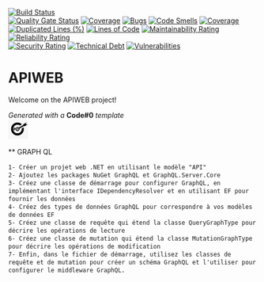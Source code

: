 [![Build Status](https://codefirst.iut.uca.fr/api/badges/augustin.affognon/APIWEB/status.svg)](https://codefirst.iut.uca.fr/augustin.affognon/APIWEB)  
[![Quality Gate Status](https://codefirst.iut.uca.fr/sonar/api/project_badges/measure?project=APIWEB&metric=alert_status&token=ec78ebab2c3249a471935edf1ebae23f27c864e2)](https://codefirst.iut.uca.fr/sonar/dashboard?id=APIWEB)
[![Coverage](https://codefirst.iut.uca.fr/sonar/api/project_badges/measure?project=APIWEB&metric=coverage&token=ec78ebab2c3249a471935edf1ebae23f27c864e2)](https://codefirst.iut.uca.fr/sonar/dashboard?id=APIWEB)
[![Bugs](https://codefirst.iut.uca.fr/sonar/api/project_badges/measure?project=APIWEB&metric=bugs&token=ec78ebab2c3249a471935edf1ebae23f27c864e2)](https://codefirst.iut.uca.fr/sonar/dashboard?id=APIWEB)
[![Code Smells](https://codefirst.iut.uca.fr/sonar/api/project_badges/measure?project=APIWEB&metric=code_smells&token=ec78ebab2c3249a471935edf1ebae23f27c864e2)](https://codefirst.iut.uca.fr/sonar/dashboard?id=APIWEB)
[![Coverage](https://codefirst.iut.uca.fr/sonar/api/project_badges/measure?project=APIWEB&metric=coverage&token=ec78ebab2c3249a471935edf1ebae23f27c864e2)](https://codefirst.iut.uca.fr/sonar/dashboard?id=APIWEB)  
[![Duplicated Lines (%)](https://codefirst.iut.uca.fr/sonar/api/project_badges/measure?project=APIWEB&metric=duplicated_lines_density&token=ec78ebab2c3249a471935edf1ebae23f27c864e2)](https://codefirst.iut.uca.fr/sonar/dashboard?id=APIWEB) 
[![Lines of Code](https://codefirst.iut.uca.fr/sonar/api/project_badges/measure?project=APIWEB&metric=ncloc&token=ec78ebab2c3249a471935edf1ebae23f27c864e2)](https://codefirst.iut.uca.fr/sonar/dashboard?id=APIWEB)
[![Maintainability Rating](https://codefirst.iut.uca.fr/sonar/api/project_badges/measure?project=APIWEB&metric=sqale_rating&token=ec78ebab2c3249a471935edf1ebae23f27c864e2)](https://codefirst.iut.uca.fr/sonar/dashboard?id=APIWEB)
[![Reliability Rating](https://codefirst.iut.uca.fr/sonar/api/project_badges/measure?project=APIWEB&metric=reliability_rating&token=ec78ebab2c3249a471935edf1ebae23f27c864e2)](https://codefirst.iut.uca.fr/sonar/dashboard?id=APIWEB)  
[![Security Rating](https://codefirst.iut.uca.fr/sonar/api/project_badges/measure?project=APIWEB&metric=security_rating&token=ec78ebab2c3249a471935edf1ebae23f27c864e2)](https://codefirst.iut.uca.fr/sonar/dashboard?id=APIWEB)
[![Technical Debt](https://codefirst.iut.uca.fr/sonar/api/project_badges/measure?project=APIWEB&metric=sqale_index&token=ec78ebab2c3249a471935edf1ebae23f27c864e2)](https://codefirst.iut.uca.fr/sonar/dashboard?id=APIWEB)
[![Vulnerabilities](https://codefirst.iut.uca.fr/sonar/api/project_badges/measure?project=APIWEB&metric=vulnerabilities&token=ec78ebab2c3249a471935edf1ebae23f27c864e2)](https://codefirst.iut.uca.fr/sonar/dashboard?id=APIWEB)  

 
# APIWEB

Welcome on the APIWEB project!  

  

_Generated with a_ **Code#0** _template_  
<img src="Documentation/doc_images/CodeFirst.png" height=40/>   

** GRAPH QL

    1- Créer un projet web .NET en utilisant le modèle "API"
    2- Ajoutez les packages NuGet GraphQL et GraphQL.Server.Core
    3- Créez une classe de démarrage pour configurer GraphQL, en implémentant l'interface IDependencyResolver et en utilisant EF pour fournir les données
    4- Créez des types de données GraphQL pour correspondre à vos modèles de données EF
    5- Créez une classe de requête qui étend la classe QueryGraphType pour décrire les opérations de lecture
    6- Créez une classe de mutation qui étend la classe MutationGraphType pour décrire les opérations de modification
    7- Enfin, dans le fichier de démarrage, utilisez les classes de requête et de mutation pour créer un schéma GraphQL et l'utiliser pour configurer le middleware GraphQL.
